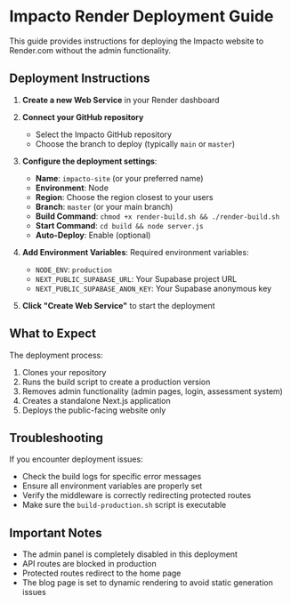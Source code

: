 # Impacto Render Deployment Guide

This guide provides instructions for deploying the Impacto website to Render.com without the admin functionality.

## Deployment Instructions

1. **Create a new Web Service** in your Render dashboard

2. **Connect your GitHub repository**
   - Select the Impacto GitHub repository
   - Choose the branch to deploy (typically `main` or `master`)

3. **Configure the deployment settings**:
   - **Name**: `impacto-site` (or your preferred name)
   - **Environment**: Node
   - **Region**: Choose the region closest to your users
   - **Branch**: `master` (or your main branch)
   - **Build Command**: `chmod +x render-build.sh && ./render-build.sh`
   - **Start Command**: `cd build && node server.js`
   - **Auto-Deploy**: Enable (optional)

4. **Add Environment Variables**:
   Required environment variables:
   - `NODE_ENV`: `production`
   - `NEXT_PUBLIC_SUPABASE_URL`: Your Supabase project URL
   - `NEXT_PUBLIC_SUPABASE_ANON_KEY`: Your Supabase anonymous key

5. **Click "Create Web Service"** to start the deployment

## What to Expect

The deployment process:

1. Clones your repository
2. Runs the build script to create a production version
3. Removes admin functionality (admin pages, login, assessment system)
4. Creates a standalone Next.js application
5. Deploys the public-facing website only

## Troubleshooting

If you encounter deployment issues:

- Check the build logs for specific error messages
- Ensure all environment variables are properly set
- Verify the middleware is correctly redirecting protected routes
- Make sure the `build-production.sh` script is executable

## Important Notes

- The admin panel is completely disabled in this deployment
- API routes are blocked in production
- Protected routes redirect to the home page
- The blog page is set to dynamic rendering to avoid static generation issues 